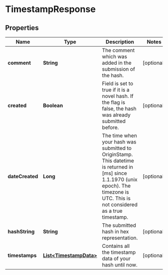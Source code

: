 
# TimestampResponse

## Properties
Name | Type | Description | Notes
------------ | ------------- | ------------- | -------------
**comment** | **String** | The comment which was added in the submission of the hash. |  [optional]
**created** | **Boolean** | Field is set to true if it is a novel hash. If the flag is false, the hash was already submitted before. |  [optional]
**dateCreated** | **Long** | The time when your hash was submitted to OriginStamp. This datetime is returned in [ms] since 1.1.1970 (unix epoch). The timezone is UTC. This is not considered as a true timestamp. |  [optional]
**hashString** | **String** | The submitted hash in hex representation. |  [optional]
**timestamps** | [**List&lt;TimestampData&gt;**](TimestampData.md) | Contains all the timestamp data of your hash until now. |  [optional]



